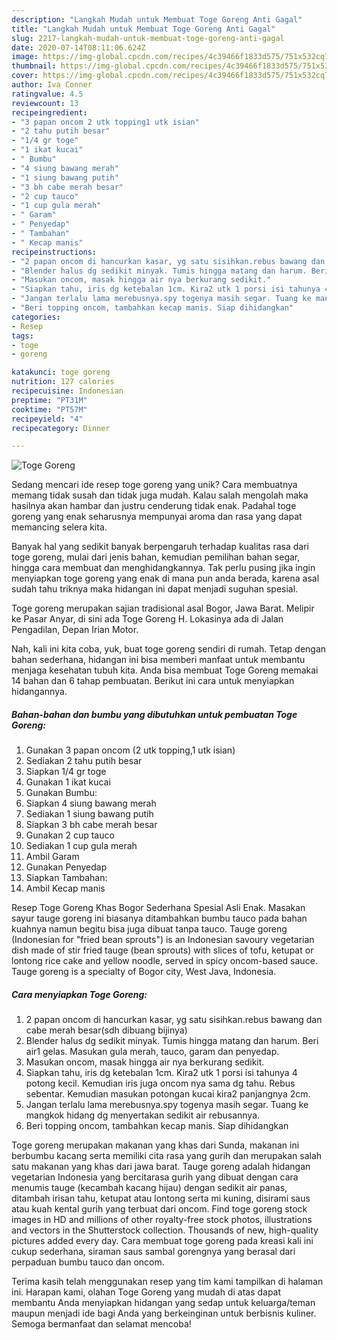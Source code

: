 ```yaml
---
description: "Langkah Mudah untuk Membuat Toge Goreng Anti Gagal"
title: "Langkah Mudah untuk Membuat Toge Goreng Anti Gagal"
slug: 2217-langkah-mudah-untuk-membuat-toge-goreng-anti-gagal
date: 2020-07-14T08:11:06.624Z
image: https://img-global.cpcdn.com/recipes/4c39466f1833d575/751x532cq70/toge-goreng-foto-resep-utama.jpg
thumbnail: https://img-global.cpcdn.com/recipes/4c39466f1833d575/751x532cq70/toge-goreng-foto-resep-utama.jpg
cover: https://img-global.cpcdn.com/recipes/4c39466f1833d575/751x532cq70/toge-goreng-foto-resep-utama.jpg
author: Iva Conner
ratingvalue: 4.5
reviewcount: 13
recipeingredient:
- "3 papan oncom 2 utk topping1 utk isian"
- "2 tahu putih besar"
- "1/4 gr toge"
- "1 ikat kucai"
- " Bumbu"
- "4 siung bawang merah"
- "1 siung bawang putih"
- "3 bh cabe merah besar"
- "2 cup tauco"
- "1 cup gula merah"
- " Garam"
- " Penyedap"
- " Tambahan"
- " Kecap manis"
recipeinstructions:
- "2 papan oncom di hancurkan kasar, yg satu sisihkan.rebus bawang dan cabe merah besar(sdh dibuang bijinya)"
- "Blender halus dg sedikit minyak. Tumis hingga matang dan harum. Beri air1 gelas. Masukan gula merah, tauco, garam dan penyedap."
- "Masukan oncom, masak hingga air nya berkurang sedikit."
- "Siapkan tahu, iris dg ketebalan 1cm. Kira2 utk 1 porsi isi tahunya 4 potong kecil. Kemudian iris juga oncom nya sama dg tahu. Rebus sebentar. Kemudian masukan potongan kucai kira2 panjangnya 2cm."
- "Jangan terlalu lama merebusnya.spy togenya masih segar. Tuang ke mangkok hidang dg menyertakan sedikit air rebusannya."
- "Beri topping oncom, tambahkan kecap manis. Siap dihidangkan"
categories:
- Resep
tags:
- toge
- goreng

katakunci: toge goreng 
nutrition: 127 calories
recipecuisine: Indonesian
preptime: "PT31M"
cooktime: "PT57M"
recipeyield: "4"
recipecategory: Dinner

---
```



![Toge Goreng](https://img-global.cpcdn.com/recipes/4c39466f1833d575/751x532cq70/toge-goreng-foto-resep-utama.jpg)

Sedang mencari ide resep toge goreng yang unik? Cara membuatnya memang tidak susah dan tidak juga mudah. Kalau salah mengolah maka hasilnya akan hambar dan justru cenderung tidak enak. Padahal toge goreng yang enak seharusnya mempunyai aroma dan rasa yang dapat memancing selera kita.

Banyak hal yang sedikit banyak berpengaruh terhadap kualitas rasa dari toge goreng, mulai dari jenis bahan, kemudian pemilihan bahan segar, hingga cara membuat dan menghidangkannya. Tak perlu pusing jika ingin menyiapkan toge goreng yang enak di mana pun anda berada, karena asal sudah tahu triknya maka hidangan ini dapat menjadi suguhan spesial.

Toge goreng merupakan sajian tradisional asal Bogor, Jawa Barat. Melipir ke Pasar Anyar, di sini ada Toge Goreng H. Lokasinya ada di Jalan Pengadilan, Depan Irian Motor.


Nah, kali ini kita coba, yuk, buat toge goreng sendiri di rumah. Tetap dengan bahan sederhana, hidangan ini bisa memberi manfaat untuk membantu menjaga kesehatan tubuh kita. Anda bisa membuat Toge Goreng memakai 14 bahan dan 6 tahap pembuatan. Berikut ini cara untuk menyiapkan hidangannya.

<!--inarticleads1-->

##### Bahan-bahan dan bumbu yang dibutuhkan untuk pembuatan Toge Goreng:

1. Gunakan 3 papan oncom (2 utk topping,1 utk isian)
1. Sediakan 2 tahu putih besar
1. Siapkan 1/4 gr toge
1. Gunakan 1 ikat kucai
1. Gunakan  Bumbu:
1. Siapkan 4 siung bawang merah
1. Sediakan 1 siung bawang putih
1. Siapkan 3 bh cabe merah besar
1. Gunakan 2 cup tauco
1. Sediakan 1 cup gula merah
1. Ambil  Garam
1. Gunakan  Penyedap
1. Siapkan  Tambahan:
1. Ambil  Kecap manis


Resep Toge Goreng Khas Bogor Sederhana Spesial Asli Enak. Masakan sayur tauge goreng ini biasanya ditambahkan bumbu tauco pada bahan kuahnya namun begitu bisa juga dibuat tanpa tauco. Tauge goreng (Indonesian for &#34;fried bean sprouts&#34;) is an Indonesian savoury vegetarian dish made of stir fried tauge (bean sprouts) with slices of tofu, ketupat or lontong rice cake and yellow noodle, served in spicy oncom-based sauce. Tauge goreng is a specialty of Bogor city, West Java, Indonesia. 

<!--inarticleads2-->

##### Cara menyiapkan Toge Goreng:

1. 2 papan oncom di hancurkan kasar, yg satu sisihkan.rebus bawang dan cabe merah besar(sdh dibuang bijinya)
1. Blender halus dg sedikit minyak. Tumis hingga matang dan harum. Beri air1 gelas. Masukan gula merah, tauco, garam dan penyedap.
1. Masukan oncom, masak hingga air nya berkurang sedikit.
1. Siapkan tahu, iris dg ketebalan 1cm. Kira2 utk 1 porsi isi tahunya 4 potong kecil. Kemudian iris juga oncom nya sama dg tahu. Rebus sebentar. Kemudian masukan potongan kucai kira2 panjangnya 2cm.
1. Jangan terlalu lama merebusnya.spy togenya masih segar. Tuang ke mangkok hidang dg menyertakan sedikit air rebusannya.
1. Beri topping oncom, tambahkan kecap manis. Siap dihidangkan


Toge goreng merupakan makanan yang khas dari Sunda, makanan ini berbumbu kacang serta memiliki cita rasa yang gurih dan merupakan salah satu makanan yang khas dari jawa barat. Tauge goreng adalah hidangan vegetarian Indonesia yang bercitarasa gurih yang dibuat dengan cara menumis tauge (kecambah kacang hijau) dengan sedikit air panas, ditambah irisan tahu, ketupat atau lontong serta mi kuning, disirami saus atau kuah kental gurih yang terbuat dari oncom. Find toge goreng stock images in HD and millions of other royalty-free stock photos, illustrations and vectors in the Shutterstock collection. Thousands of new, high-quality pictures added every day. Cara membuat toge goreng pada kreasi kali ini cukup sederhana, siraman saus sambal gorengnya yang berasal dari perpaduan bumbu tauco dan oncom. 

Terima kasih telah menggunakan resep yang tim kami tampilkan di halaman ini. Harapan kami, olahan Toge Goreng yang mudah di atas dapat membantu Anda menyiapkan hidangan yang sedap untuk keluarga/teman maupun menjadi ide bagi Anda yang berkeinginan untuk berbisnis kuliner. Semoga bermanfaat dan selamat mencoba!
